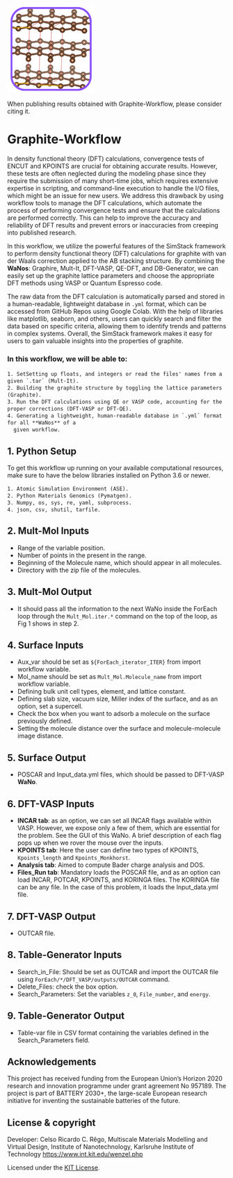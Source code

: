 <img src="https://raw.githubusercontent.com/KIT-Workflows/Graphite-Workflow/main/graphite_logo.png" alt="graphite WaNo logo" width="200"/>

When publishing results obtained with Graphite-Workflow, please consider citing it.


# Graphite-Workflow

In density functional theory (DFT) calculations, convergence tests of ENCUT and KPOINTS are crucial for obtaining accurate results. However, these tests are often neglected during the modeling phase since they require the submission of many short-time jobs, which requires extensive expertise in scripting, and command-line execution to handle the I/O files, which might be an issue for new users. We address this drawback by using workflow tools to manage the DFT calculations, which automate the process of performing convergence tests and ensure that the calculations are performed correctly. This can help to improve the accuracy and reliability of DFT results and prevent errors or inaccuracies from creeping into published research.

In this workflow, we utilize the powerful features of the SimStack framework to perform density functional theory (DFT) calculations for graphite with van der Waals correction applied to the AB stacking structure. By combining the **WaNos**: Graphire, Mult-It, DFT-VASP, QE-DFT, and DB-Generator, we can easily set up the graphite lattice parameters and choose the appropriate DFT methods using VASP or Quantum Espresso code.

The raw data from the DFT calculation is automatically parsed and stored in a human-readable, lightweight database in `.yml` format, which can be accessed from GitHub Repos using Google Colab. With the help of libraries like matplotlib, seaborn, and others, users can quickly search and filter the data based on specific criteria, allowing them to identify trends and patterns in complex systems. Overall, the SimStack framework makes it easy for users to gain valuable insights into the properties of graphite. 

### In this workflow, we will be able to:
```
1. SetSetting up floats, and integers or read the files' names from a given `.tar` (Mult-It).
2. Building the graphite structure by toggling the lattice parameters (Graphite).
3. Run the DFT calculations using QE or VASP code, accounting for the proper corrections (DFT-VASP or DFT-QE).
4. Generating a lightweight, human-readable database in `.yml` format for all **WaNos** of a 
  given workflow. 
```

## 1. Python Setup
To get this workflow up running on your available computational resources, make sure to have the below libraries installed on Python 3.6 or newer.

```
1. Atomic Simulation Environment (ASE).
2. Python Materials Genomics (Pymatgen).
3. Numpy, os, sys, re, yaml, subprocess.
4. json, csv, shutil, tarfile. 
```
## 2. Mult-Mol Inputs
- Range of the variable position. 
- Number of points in the present in the range. 
- Beginning of the Molecule name, which should appear in all molecules. 
- Directory with the zip file of the molecules.
## 3. Mult-Mol Output
- It should pass all the information to the next WaNo inside the ForEach loop through the `Mult_Mol.iter.*` command on the top of the loop, as Fig 1 shows in step 2.
## 4. Surface Inputs
- Aux_var should be set as `${ForEach_iterator_ITER}` from import workflow variable.
- Mol_name should be set as `Mult_Mol.Molecule_name` from import workflow variable.
- Defining bulk unit cell types, element, and lattice constant.
- Defining slab size, vacuum size, Miller index of the surface, and as an option, set a supercell.
- Check the box when you want to adsorb a molecule on the surface previously defined.
- Setting the molecule distance over the surface and molecule-molecule image distance.
## 5. Surface Output
- POSCAR and Input_data.yml files, which should be passed to DFT-VASP **WaNo**.
## 6. DFT-VASP Inputs
- **INCAR tab**: as an option, we can set all INCAR flags available within VASP. However, we expose only a few of them, which are essential for the problem. See the GUI of this WaNo. A brief description of each flag pops up when we rover the mouse over the inputs.
- **KPOINTS tab**: Here the user can define two types of KPOINTS, `Kpoints_length` and `Kpoints_Monkhorst`.
- **Analysis tab**: Aimed to compute Bader charge analysis and DOS.
- **Files_Run tab**: Mandatory loads the POSCAR file, and as an option can load INCAR, POTCAR, KPOINTS, and KORINGA files. The KORINGA file can be any file. In the case of this problem, it loads the Input_data.yml file.
## 7. DFT-VASP Output
- OUTCAR file.
## 8. Table-Generator Inputs
- Search_in_File: Should be set as OUTCAR and import the OUTCAR file using `ForEach/*/DFT_VASP/outputs/OUTCAR` command.
- Delete_Files: check the box option.
- Search_Parameters: Set the variables `z_0`, `File_number`, and `energy`.  
## 9. Table-Generator Output
- Table-var file in CSV format containing the variables defined in the Search_Parameters field.


## Acknowledgements
This project has received funding from the European Union’s Horizon 2020 research and innovation programme under grant agreement No 957189. The project is part of BATTERY 2030+, the large-scale European research initiative for inventing the sustainable batteries of the future.

## License & copyright
  Developer: Celso Ricardo C. Rêgo, 
  Multiscale Materials Modelling and Virtual Design,
  Institute of Nanotechnology, Karlsruhe Institute of Technology
  https://www.int.kit.edu/wenzel.php

Licensed under the [KIT License](LICENSE).
